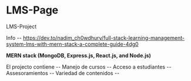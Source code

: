 # LMS-Page
LMS-Project


Info -- https://dev.to/nadim_ch0wdhury/full-stack-learning-management-system-lms-with-mern-stack-a-complete-guide-4dg0

 **MERN stack (MongoDB, Express.js, React.js, and Node.js)**

 El projecto contiene --
 Manejo de cursos --
 Acceso a estudiantes --
 Assesoramientos --
 Variedad de contenidos --

 